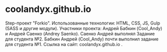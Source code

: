 # coolandyx.github.io
Step-проект "Forkio".
Использованные технологии: HTML, CSS, JS, Gulp (SASS и другие модули).
Участники проекта: Андрей Бабкин (Cool_Andy) и Андрей Саенко (Andrey Saenko).
Саенко Андрей выполнял Задание для студента №2.
Бабкин Андрей (Cool_Andy) почти выполнил задание для студента №1.
Ссылка на сайт: coolandyx.github.io .
